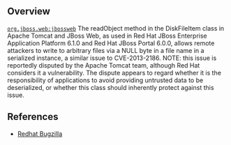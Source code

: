 ## Overview
[`org.jboss.web:jbossweb`](http://search.maven.org/#search%7Cga%7C1%7Ca%3A%22jbossweb%22)
The readObject method in the DiskFileItem class in Apache Tomcat and JBoss Web, as used in Red Hat JBoss Enterprise Application Platform 6.1.0 and Red Hat JBoss Portal 6.0.0, allows remote attackers to write to arbitrary files via a NULL byte in a file name in a serialized instance, a similar issue to CVE-2013-2186.  NOTE: this issue is reportedly disputed by the Apache Tomcat team, although Red Hat considers it a vulnerability. The dispute appears to regard whether it is the responsibility of applications to avoid providing untrusted data to be deserialized, or whether this class should inherently protect against this issue.

## References

- [Redhat Bugzilla](https://bugzilla.redhat.com/show_bug.cgi?id=CVE-2013-2185)
